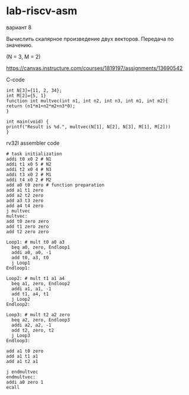 # lab-riscv-asm

вариант 8

Вычислить скалярное произведение двух векторов. Передача по значению.

(N = 3, M = 2)

https://canvas.instructure.com/courses/1819197/assignments/13690542

C-code
```
int N[3]={11, 2, 34};
int M[2]={5, 1}
function int multvec(int n1, int n2, int n3, int m1, int m2){
return (n1*m1+n2*m2+n3*0);
}

int main(void) {
printf("Result is %d.", multvec(N[1], N[2], N[3], M[1], M[2]))
}
```

rv32I assembler code
```
# task initialization 
addi t0 x0 2 # N1
addi t1 x0 5 # N2
addi t2 x0 4 # N3
addi t3 x0 2 # M1
addi t4 x0 2 # M2
add a0 t0 zero # function preparation
add a1 t1 zero
add a2 t2 zero
add a3 t3 zero
add a4 t4 zero
j multvec
multvec:
add t0 zero zero
add t1 zero zero
add t2 zero zero

Loop1: # mult t0 a0 a3
  beq a0, zero, Endloop1
  addi a0, a0, -1
  add t0, a3, t0
  j Loop1
Endloop1:

Loop2: # mult t1 a1 a4
  beq a1, zero, Endloop2
  addi a1, a1, -1
  add t1, a4, t1
  j Loop2
Endloop2:

Loop3: # mult t2 a2 zero
  beq a2, zero, Endloop3
  addi a2, a2, -1
  add t2, zero, t2
  j Loop3
Endloop3:

add a1 t0 zero
add a1 t1 a1
add a1 t2 a1

j endmultvec
endmultvec:
addi a0 zero 1
ecall
```

